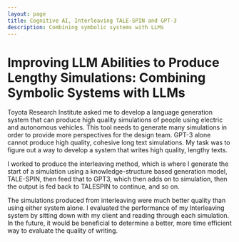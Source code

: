 ```yaml
---
layout: page
title: Cognitive AI, Interleaving TALE-SPIN and GPT-3
description: Combining symbolic systems with LLMs
---
```


# Improving LLM Abilities to Produce Lengthy Simulations: Combining Symbolic Systems with LLMs

Toyota Research Institute asked me to develop a language generation system that can produce high quality simulations of people using electric and autonomous vehicles. This tool needs to generate many simulations in order to provide more perspectives for the design team. GPT-3 alone cannot produce high quality, cohesive long text simulations. My task was to figure out a way to develop a system that writes high quality, lengthy texts.

I worked to produce the interleaving method, which is where I generate the start of a simulation using a knowledge-structure based generation model, TALE-SPIN, then feed that to GPT3, which then adds on to simulation, then the output is fed back to TALESPIN to continue, and so on.

The simulations produced from interleaving were much better quality than using either system alone. I evaluated the performance of my Interleaving system by sitting down with my client and reading through each simulation. In the future, it would be beneficial to determine a better, more time efficient way to evaluate the quality of writing.
